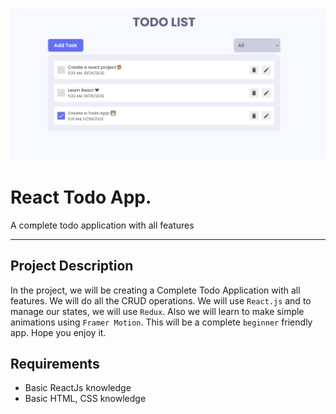![React Todo App](./banner.png)

# React Todo App.

A complete todo application with all features

---

## Project Description

In the project, we will be creating a Complete Todo Application with all features. We will do all the CRUD operations. We will use `React.js` and to manage our states, we will use `Redux`. Also we will learn to make simple animations using `Framer Motion`. This will be a complete `beginner` friendly app. Hope you enjoy it.

## Requirements

- Basic ReactJs knowledge
- Basic HTML, CSS knowledge
